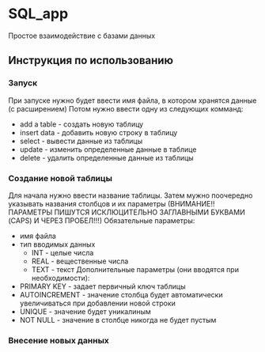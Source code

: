 # SQL_app
Простое взаимодействие с базами данных
## Инструкция по использованию
### Запуск
При запуске нужно будет ввести имя файла, в котором хранятся данные (с расширением)
Потом нужно ввести одну из следующих комманд:
* add a table - создать новую таблицу
* insert data - добавить новую строку в таблицу
* select - вывести данные из таблицы
* update - изменить определенные данные в таблице
* delete - удалить определенные данные из таблицы

### Создание новой таблицы
Для начала нужно ввести название таблицы.
Затем мужно поочередно указывать названия столбцов и их параметры (ВНИМАНИЕ!! ПАРАМЕТРЫ ПИШУТСЯ ИСКЛЮЦИТЕЛЬНО ЗАГЛАВНЫМИ БУКВАМИ (CAPS) И ЧЕРЕЗ ПРОБЕЛ!!!)
Обязательные параметры:
* имя файла
* тип вводимых данных
  - INT - целые числа
  - REAL - вещественные числа
  - TEXT - текст
Дополнительные параметры (они вводятся при необходимости):
* PRIMARY KEY - задает первичный ключ таблицы
* AUTOINCREMENT - значение столбца будет автоматически увеличиваться при добавлении новой строки
* UNIQUE - значение будет уникалиным
* NOT NULL - значение в столбце никогда не будет пустым

### Внесение новых данных

